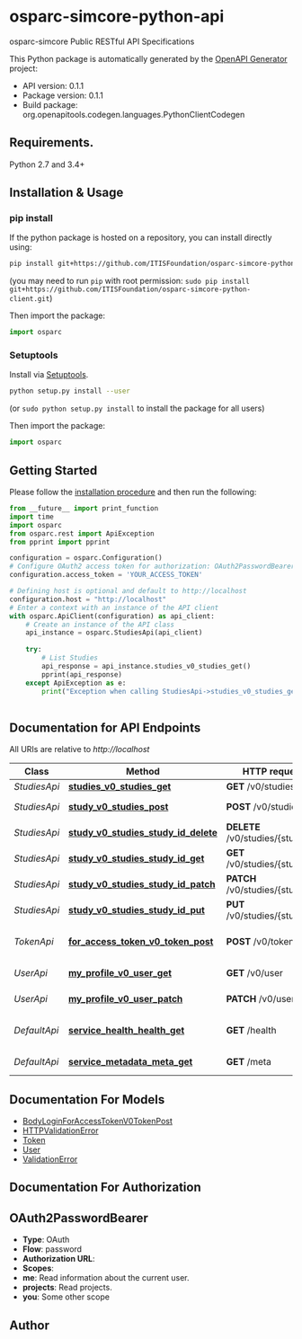 # osparc-simcore-python-api
osparc-simcore Public RESTful API Specifications

This Python package is automatically generated by the [OpenAPI Generator](https://openapi-generator.tech) project:

- API version: 0.1.1
- Package version: 0.1.1
- Build package: org.openapitools.codegen.languages.PythonClientCodegen

## Requirements.

Python 2.7 and 3.4+

## Installation & Usage
### pip install

If the python package is hosted on a repository, you can install directly using:

```sh
pip install git+https://github.com/ITISFoundation/osparc-simcore-python-client.git
```
(you may need to run `pip` with root permission: `sudo pip install git+https://github.com/ITISFoundation/osparc-simcore-python-client.git`)

Then import the package:
```python
import osparc
```

### Setuptools

Install via [Setuptools](http://pypi.python.org/pypi/setuptools).

```sh
python setup.py install --user
```
(or `sudo python setup.py install` to install the package for all users)

Then import the package:
```python
import osparc
```

## Getting Started

Please follow the [installation procedure](#installation--usage) and then run the following:

```python
from __future__ import print_function
import time
import osparc
from osparc.rest import ApiException
from pprint import pprint

configuration = osparc.Configuration()
# Configure OAuth2 access token for authorization: OAuth2PasswordBearer
configuration.access_token = 'YOUR_ACCESS_TOKEN'

# Defining host is optional and default to http://localhost
configuration.host = "http://localhost"
# Enter a context with an instance of the API client
with osparc.ApiClient(configuration) as api_client:
    # Create an instance of the API class
    api_instance = osparc.StudiesApi(api_client)
    
    try:
        # List Studies
        api_response = api_instance.studies_v0_studies_get()
        pprint(api_response)
    except ApiException as e:
        print("Exception when calling StudiesApi->studies_v0_studies_get: %s\n" % e)
    
```

## Documentation for API Endpoints

All URIs are relative to *http://localhost*

Class | Method | HTTP request | Description
------------ | ------------- | ------------- | -------------
*StudiesApi* | [**studies_v0_studies_get**](docs/StudiesApi.md#studies_v0_studies_get) | **GET** /v0/studies | List Studies
*StudiesApi* | [**study_v0_studies_post**](docs/StudiesApi.md#study_v0_studies_post) | **POST** /v0/studies | Create Study
*StudiesApi* | [**study_v0_studies_study_id_delete**](docs/StudiesApi.md#study_v0_studies_study_id_delete) | **DELETE** /v0/studies/{study_id} | Delete Study
*StudiesApi* | [**study_v0_studies_study_id_get**](docs/StudiesApi.md#study_v0_studies_study_id_get) | **GET** /v0/studies/{study_id} | Get Study
*StudiesApi* | [**study_v0_studies_study_id_patch**](docs/StudiesApi.md#study_v0_studies_study_id_patch) | **PATCH** /v0/studies/{study_id} | Update Study
*StudiesApi* | [**study_v0_studies_study_id_put**](docs/StudiesApi.md#study_v0_studies_study_id_put) | **PUT** /v0/studies/{study_id} | Replace Study
*TokenApi* | [**for_access_token_v0_token_post**](docs/TokenApi.md#for_access_token_v0_token_post) | **POST** /v0/token | Login For Access Token
*UserApi* | [**my_profile_v0_user_get**](docs/UserApi.md#my_profile_v0_user_get) | **GET** /v0/user | Get My Profile
*UserApi* | [**my_profile_v0_user_patch**](docs/UserApi.md#my_profile_v0_user_patch) | **PATCH** /v0/user | Update My Profile
*DefaultApi* | [**service_health_health_get**](docs/DefaultApi.md#service_health_health_get) | **GET** /health | Check Service Health
*DefaultApi* | [**service_metadata_meta_get**](docs/DefaultApi.md#service_metadata_meta_get) | **GET** /meta | Get Service Metadata


## Documentation For Models

 - [BodyLoginForAccessTokenV0TokenPost](docs/BodyLoginForAccessTokenV0TokenPost.md)
 - [HTTPValidationError](docs/HTTPValidationError.md)
 - [Token](docs/Token.md)
 - [User](docs/User.md)
 - [ValidationError](docs/ValidationError.md)


## Documentation For Authorization


## OAuth2PasswordBearer

- **Type**: OAuth
- **Flow**: password
- **Authorization URL**: 
- **Scopes**: 
 - **me**: Read information about the current user.
 - **projects**: Read projects.
 - **you**: Some other scope


## Author




